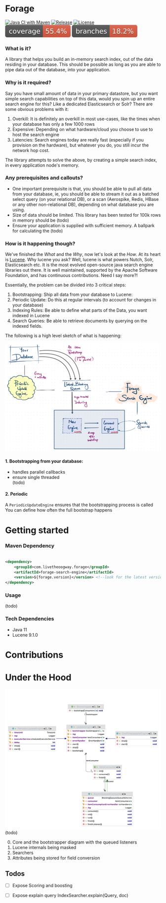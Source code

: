# Forage

[![Java CI with Maven](https://github.com/livetheoogway/forage/actions/workflows/actions.yml/badge.svg)](https://github.com/livetheoogway/teflon/actions/workflows/actions.yml)
[![Release](https://img.shields.io/maven-central/v/com.livetheoogway.forage/forage)](https://s01.oss.sonatype.org/content/repositories/releases/com/livetheoogway/teflon/)
[![License](https://img.shields.io/github/license/livetheoogway/forage)](https://github.com/livetheoogway/forage/blob/master/LICENSE)
![Coverage](.github/badges/jacoco.svg)
![Coverage](.github/badges/branches.svg)

### What is it?

A library that helps you build an in-memory search index, out of the data residing in your database.
This should be possible as long as you are able to pipe data out of the database, into your application.

### Why is it required?

Say you have small amount of data in your primary datastore, but you want simple search capabilities on top of this
data, would you spin up an entire search engine for this? Like a dedicated Elasticsearch or Solr?
There are some obvious problems with it:

1. Overkill: It is definitely an overkill in most use-cases, like the times when your database has only a few 1000 rows
2. Expensive: Depending on what hardware/cloud you choose to use to host the search engine
3. Latencies: Search engines today are really fast (especially if you provision on the hardware), but whatever you do,
   you still incur the network hop cost.

The library attempts to solve the above, by creating a simple search index, in every application node's memory.

### Any prerequisites and callouts?

- One important prerequisite is that, you should be able to pull all data from your database, ie, you should be able to
  stream it out as a batched select query (on your relational DB), or a scan (Aerospike, Redis, HBase or any other
  non-relational DB), depending on what database you are using.
- Size of data should be limited. This library has been tested for 100k rows in memory should be (todo)
- Ensure your application is supplied with sufficient memory. A ballpark for calculating the (todo)

### How is it happening though?

We've finished the _What_ and the _Why_, now let's look at the _How_.
At its heart is [Lucene](https://lucene.apache.org/). Why lucene you ask? Well, lucene is what powers Nutch, Solr,
Elasticsearch etc. It is the most evolved open-source java search engine libraries out there. It is well maintained,
supported by the Apache Software Foundation, and has continuous contributions. Need I say more?!

Essentially, the problem can be divided into 3 critical steps:

1. Bootstrapping: Ship all data from your database to Lucene:
2. Periodic Update: Do this at regular intervals (to account for changes in your database)
3. Indexing Rules: Be able to define what parts of the Data, you want indexed in Lucene
4. Search Queries: Be able to retrieve documents by querying on the indexed fields.

The following is a high level sketch of what is happening:

![core-class-diagram](resources/forage-HLD.jpg)

#### 1. Bootstrapping from your database:

- handles parallel callbacks
- ensure single threaded  
  (todo)

#### 2. Periodic

A `PeriodicUpdateEngine` ensures that the bootstrapping process is called
You can define how often the full bootstrap happens

# Getting started

### Maven Dependency

```xml

<dependency> 
    <groupId>com.livetheoogway.forage</groupId>
    <artifactId>forage-search-engine</artifactId>
    <version>${forage.version}</version> <!--look for the latest version on top-->
</dependency>
```

### Usage

(todo)

### Tech Dependencies

- Java 11
- Lucene 9.1.0

# Contributions

# Under the Hood

![core-class-diagram](resources/forage-core-classDiagram.png)
(todo)

0. Core and the bootstrapper diagram with the queued listeners
1. Lucene internals being masked
2. Searchers
3. Attributes being stored for field conversion

## Todos

- [ ] Expose Scoring and boosting
- [ ] Expose explain query IndexSearcher.explain(Query, doc)

